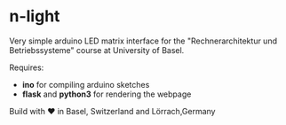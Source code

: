 # n-light

Very simple arduino LED matrix interface for the "Rechnerarchitektur und Betriebssysteme" course at University of Basel.

Requires:
* **ino** for compiling arduino sketches
* **flask** and **python3** for rendering the webpage

Build with :heart: in Basel, Switzerland and Lörrach,Germany
